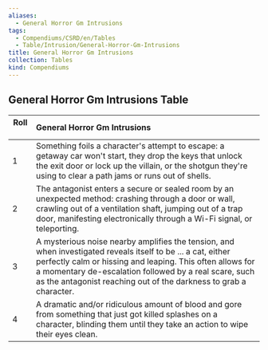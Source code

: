 ```yaml
---
aliases:
  - General Horror Gm Intrusions
tags:
  - Compendiums/CSRD/en/Tables
  - Table/Intrusion/General-Horror-Gm-Intrusions
title: General Horror Gm Intrusions
collection: Tables
kind: Compendiums
---
```

## General Horror Gm Intrusions Table
|  Roll &nbsp; &nbsp; | General Horror Gm Intrusions  |
| ------------- | :----------- |
| 1 | Something foils a character's attempt to escape: a getaway car won't start, they drop the keys that unlock the exit door or lock up the villain, or the shotgun they're using to clear a path jams or runs out of shells. |
| 2 | The antagonist enters a secure or sealed room by an unexpected method: crashing through a door or wall, crawling out of a ventilation shaft, jumping out of a trap door, manifesting electronically through a Wi-Fi signal, or teleporting. |
| 3 | A mysterious noise nearby amplifies the tension, and when investigated reveals itself to be ... a cat, either perfectly calm or hissing and leaping. This often allows for a momentary de-escalation followed by a real scare, such as the antagonist reaching out of the darkness to grab a character. |
| 4 | A dramatic and/or ridiculous amount of blood and gore from something that just got killed splashes on a character, blinding them until they take an action to wipe their eyes clean. |